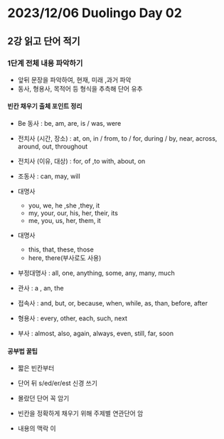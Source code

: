 # 2023/12/06 Duolingo Day 02

## 2강 읽고 단어 적기

### 1단계 전체 내용 파악하기

- 앞뒤 문장을 파악하여, 현재, 미래 ,과거 파악
- 동사, 형용사, 목적어 등 형식을 추측해 단어 유추

#### 빈칸 채우기 출체 포인트 정리

- Be 동사 : be, am, are, is / was, were
- 전치사 (시간, 장소) : at, on, in / from, to / for, during / by, near, across, around, out, throughout
- 전치사 (이유, 대상) : for, of ,to with, about, on
- 조동사 : can, may, will
- 대명사 
  - you, we, he ,she ,they, it
  - my, your, our, his, her, their, its
  - me, you, us, her, them, it
- 대명사
  - this, that, these, those
  - here, there(부사로도 사용)

- 부정대명사 : all, one, anything, some, any, many, much 
- 관사 : a , an, the
- 접속사 : and, but, or, because, when, while, as, than, before, after
- 형용사 : every, other, each, such, next
- 부사 : almost, also, again, always, even, still, far, soon

#### 공부법 꿀팁

- 짧은 빈칸부터 
- 단어 뒤 s/ed/er/est 신경 쓰기
- 몰랐던 단어 꼭 암기
- 빈칸을 정확하게 채우기 위해 주제별 연관단어 암

- 내용의 맥락 이
